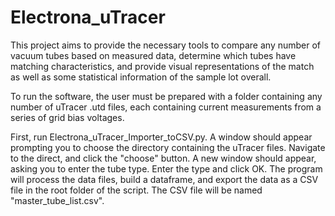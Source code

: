 # Electrona_uTracer
This project aims to provide the necessary tools to compare any number of vacuum tubes based on measured data, determine which tubes have matching characteristics, and provide visual representations of the match as well as some statistical information of the sample lot overall.

To run the software, the user must be prepared with a folder containing any number of uTracer .utd files, each containing current measurements from a series of grid bias voltages.

First, run Electrona_uTracer_Importer_toCSV.py.  A window should appear prompting you to choose the directory containing the uTracer files.
Navigate to the direct, and click the "choose" button.
A new window should appear, asking you to enter the tube type.  Enter the type and click OK.
The program will process the data files, build a dataframe, and export the data as a CSV file in the root folder of the script.  The CSV file will be named "master_tube_list.csv".
